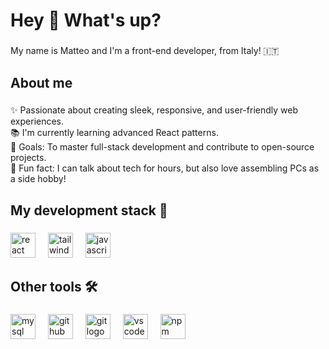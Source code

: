<h1 align="left">Hey 👋 What's up?</h1>

###

<p align="left">My name is Matteo and I'm a front-end developer, from Italy! 🇮🇹</p>

###

<h2 align="left">About me</h2>

###

<p align="left">✨ Passionate about creating sleek, responsive, and user-friendly web experiences.<br>📚 I'm currently learning advanced React patterns.<br>🎯 Goals: To master full-stack development and contribute to open-source projects.<br>🎲 Fun fact: I can talk about tech for hours, but also love assembling PCs as a side hobby!</p>

###

<h2 align="left">My development stack 🚀</h2>

###

<div align="left">
  <img src="https://cdn.simpleicons.org/react/61DAFB" height="40" alt="react logo"  />
  <img width="12" />
  <img src="https://cdn.simpleicons.org/tailwindcss/06B6D4" height="40" alt="tailwindcss logo"  />
  <img width="12" />
  <img src="https://cdn.simpleicons.org/javascript/F7DF1E" height="40" alt="javascript logo"  />
</div>

###

<h2 align="left">Other tools 🛠️</h2>

###

<div align="left">
  <img src="https://cdn.jsdelivr.net/gh/devicons/devicon/icons/mysql/mysql-original.svg" height="40" alt="mysql logo"  />
  <img width="12" />
  <img src="https://skillicons.dev/icons?i=github" height="40" alt="github logo"  />
  <img width="12" />
  <img src="https://cdn.simpleicons.org/git/F05032" height="40" alt="git logo"  />
  <img width="12" />
  <img src="https://cdn.jsdelivr.net/gh/devicons/devicon/icons/vscode/vscode-original.svg" height="40" alt="vscode logo"  />
  <img width="12" />
  <img src="https://cdn.jsdelivr.net/gh/devicons/devicon/icons/npm/npm-original-wordmark.svg" height="40" alt="npm logo"  />
</div>

###
